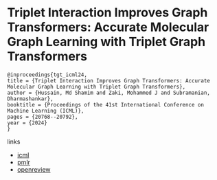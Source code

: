 # Triplet Interaction Improves Graph Transformers: Accurate Molecular Graph Learning with Triplet Graph Transformers

```
@inproceedings{tgt_icml24,
title = {Triplet Interaction Improves Graph Transformers: Accurate Molecular Graph Learning with Triplet Graph Transformers},
author = {Hussain, Md Shamim and Zaki, Mohammed J and Subramanian, Dharmashankar},
booktitle = {Proceedings of the 41st International Conference on Machine Learning (ICML)},
pages = {20768--20792},
year = {2024}
}
```

links
- [icml](https://icml.cc/Conferences/2024/Schedule?showEvent=33355)
- [pmlr](https://proceedings.mlr.press/v235/hussain24a.html)
- [openreview](https://openreview.net/forum?id=iPFuWc1TV2)
